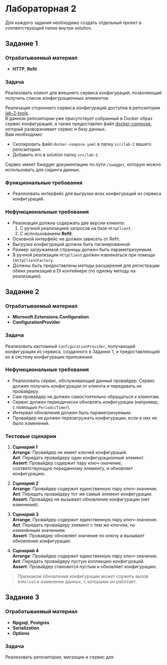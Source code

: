 # Лабораторная 2

Для каждого задания необходимо создать отдельный проект в соответствующей папке внутри solution.

## Задание 1

### Отрабатываемый материал

- **HTTP**, **Refit**

### Задача

Реализовать клиент для внешнего сервиса конфигураций, позволяющий получить список конфигурационных элементов.

Реализация стороннего сервиса конфигураций доступна в репозитории [lab-2-tools](https://github.com/is-csms-y26/lab-2-tools).  
В данном репозитории уже присутствует собранный в Docker образ сервис конфигураций, а также предоставлен файл [docker-compose](https://github.com/is-csms-y26/lab-2-tools/blob/master/docker-compose.yaml), который разворачивает сервис и базу данных.  
Вам необходимо:
- Скопировать файл `docker-compose.yaml` в папку `scr/lab-2` вашего репозитория.
- Добавить его в solution папку `src/lab-2`.
  
Сервис имеет Swagger документацию по пути `/swagger`, которую можно использовать для сидинга данных.

### Функциональные требования

- Реализовать интерфейс для выгрузки всех конфигураций из сервиса конфигураций.

### Нефункциональные требования

- Реализация должна содержать две версии клиента:
  1. С ручной реализацией запросов на базе `HttpClient`.
  2. С использованием **Refit**.
- Основной интерфейс не должен зависеть от Refit.
- Выгрузка конфигураций должна быть пагинированной.
- Размер загружаемой страницы должен быть параметризуемым.
- В ручной реализации `HttpClient` должен извлекаться при помощи `IHttpClientFactory`.
- Должны быть предоставлены методы расширения для регистрации обеих реализаций в DI контейнере (по одному методу на реализацию).

## Задание 2

### Отрабатываемый материал

- **Microsoft.Extensions.Configuration**
- **ConfigurationProvider**

### Задача

Реализовать кастомный `ConfigurationProvider`, получающий конфигурации из сервиса, созданного в Задании 1, и предоставляющий их в систему конфигурации приложения.

### Нефункциональные требования

- Реализовать сервис, обслуживающий данный провайдер. Сервис должен получать конфигурации от клиента и передавать их провайдеру.
- Сам провайдер не должен самостоятельно обращаться к клиентам.
- Сервис должен периодически обновлять конфигурации (например, с помощью `PeriodicTimer`).
- Интервал обновления должен быть параметризуемым.
- Провайдер не должен перезагружать конфигурации, если в них не было изменений.

### Тестовые сценарии

1. **Сценарий 1**  
   **Arrange**: Провайдер не имеет ключей конфигураций.  
   **Act**: Передать провайдеру один конфигурационный элемент.  
   **Assert**: Провайдер содержит пару ключ-значение, соответствующую переданному элементу, и обновляет конфигурацию.

2. **Сценарий 2**  
   **Arrange**: Провайдер содержит единственную пару ключ-значение.  
   **Act**: Передать провайдеру тот же самый элемент конфигурации.  
   **Assert**: Провайдер не вызывает обновление конфигурации (нет изменений).

3. **Сценарий 3**  
   **Arrange**: Провайдер содержит единственную пару ключ-значение.  
   **Act**: Передать провайдеру элемент с тем же ключом, но изменённым значением.  
   **Assert**: Провайдер обновляет значение по ключу и вызывает обновление конфигурации.

4. **Сценарий 4**  
   **Arrange**: Провайдер содержит единственную пару ключ-значение.  
   **Act**: Передать провайдеру пустую коллекцию конфигураций.  
   **Assert**: Провайдер становится пустым и обновляет конфигурацию.

> Признаком обновления конфигурации может служить вызов `OnReload` и изменение данных, с которыми он работает.

## Задание 3

### Отрабатываемый материал

- **Npgsql**, **Postgres**
- **Serialization**
- **Options**

### Задача

Реализовать репозитории, миграции и сервис для 
